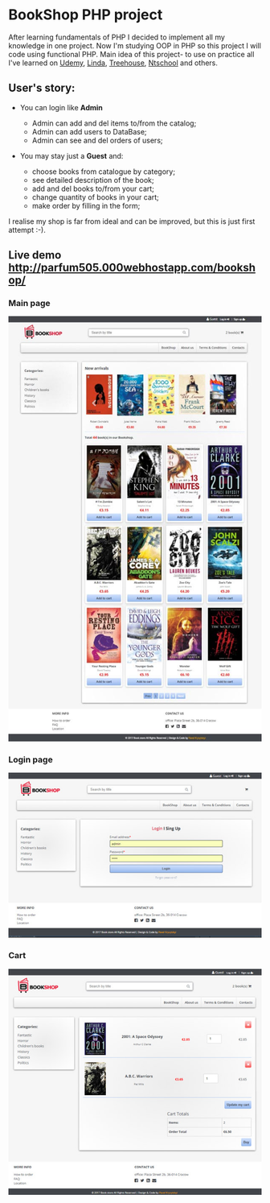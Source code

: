 # BookShop PHP project

After learning fundamentals of PHP I decided to implement all my knowledge in one project. Now I'm studying OOP in PHP so this project I will code using functional PHP.
Main idea of this project- to use on practice all I've learned on [Udemy](https://udemy.com), [Linda](https://linda.com), [Treehouse](https://teamtreehouse.com), [Ntschool](https://ntschool.ru) and others.

## User's story:
* You can login like **Admin**
  * Admin can add and del items to/from the catalog;
  * Admin can add users to DataBase;
  * Admin can see and del orders of users;

* You may stay just a **Guest** and:
  * choose books from catalogue by category;
  * see detailed description of the book;
  * add and del books to/from your cart;
  * change quantity of books in your cart;
  * make order by filling in the form;

 I realise my shop is far from ideal and can be improved, but this is just first attempt :-).

## Live demo <http://parfum505.000webhostapp.com/bookshop/>

### Main page
![Main page](img/main_page.jpg)

### Login page
![Main page](img/login.jpg)

### Cart
![Main page](img/cart.jpg)
